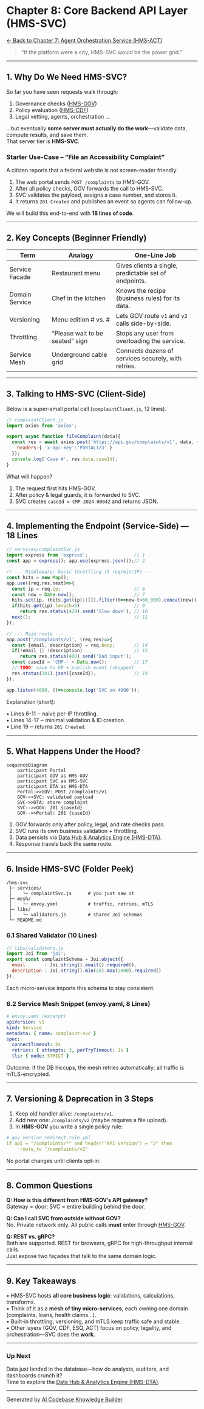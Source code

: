# Chapter 8: Core Backend API Layer (HMS-SVC)

[← Back to Chapter&nbsp;7: Agent Orchestration Service (HMS-ACT)](07_agent_orchestration_service__hms_act__.md)

> “If the platform were a city, HMS-SVC would be the power grid.”

---

## 1. Why Do We Need HMS-SVC?

So far you have seen requests walk through:

1. Governance checks ([HMS-GOV](01_governance_layer__hms_gov__.md))  
2. Policy evaluation ([HMS-CDF](02_policy_codification_engine__hms_cdf__.md))  
3. Legal vetting, agents, orchestration …  

…but eventually **some server must actually do the work**—validate data, compute results, and save them.  
That server tier is **HMS-SVC**.

### Starter Use-Case – “File an Accessibility Complaint”

A citizen reports that a federal website is not screen-reader friendly:

1. The web portal sends `POST /complaints` to HMS-GOV.  
2. After all policy checks, GOV forwards the call to HMS-SVC.  
3. SVC validates the payload, assigns a case number, and stores it.  
4. It returns `201 Created` and publishes an event so agents can follow-up.

We will build this end-to-end with **18 lines of code**.

---

## 2. Key Concepts (Beginner Friendly)

| Term           | Analogy                           | One-Line Job                                          |
|----------------|-----------------------------------|-------------------------------------------------------|
| Service Facade | Restaurant menu                   | Gives clients a single, predictable set of endpoints. |
| Domain Service | Chef in the kitchen               | Knows the recipe (business rules) for its data.       |
| Versioning     | Menu edition # vs. #              | Lets GOV route `v1` and `v2` calls side-by-side.      |
| Throttling     | “Please wait to be seated” sign   | Stops any user from overloading the service.          |
| Service Mesh   | Underground cable grid            | Connects dozens of services securely, with retries.   |

---

## 3. Talking to HMS-SVC (Client-Side)

Below is a super-small portal call (`complaintClient.js`, 12 lines).

```js
// complaintClient.js
import axios from 'axios';

export async function fileComplaint(data){
  const res = await axios.post('https://api.gov/complaints/v1', data, {
    headers:{ 'x-api-key':'PORTAL123' }
  });
  console.log('Case #', res.data.caseId);
}
```

What will happen?

1. The request first hits HMS-GOV.  
2. After policy & legal guards, it is forwarded to SVC.  
3. SVC creates `caseId = CMP-2024-00042` and returns JSON.

---

## 4. Implementing the Endpoint (Service-Side) — 18 Lines

```js
// services/complaintSvc.js
import express from 'express';                 // 1
const app = express(); app.use(express.json());// 2

// --- Middleware: basic throttling (5 req/min/IP) ---
const hits = new Map();
app.use((req,res,next)=>{
  const ip = req.ip;                           // 6
  const now = Date.now();                      // 7
  hits.set(ip, (hits.get(ip)||[]).filter(t=>now-t<60_000).concat(now));
  if(hits.get(ip).length>5)                    // 9
     return res.status(429).send('Slow down'); // 10
  next();                                      // 11
});

// --- Main route ---
app.post('/complaints/v1', (req,res)=>{
  const {email, description} = req.body;       // 14
  if(!email || !description)                   // 15
     return res.status(400).send('Bad input');
  const caseId = 'CMP-' + Date.now();          // 17
  // TODO: save to DB + publish event (skipped)
  res.status(201).json({caseId});              // 19
});

app.listen(4000, ()=>console.log('SVC on 4000'));
```

Explanation (short):

• Lines 6-11 ‒ naive per-IP throttling.  
• Lines 14-17 ‒ minimal validation & ID creation.  
• Line 19 ‒ returns `201 Created`.

---

## 5. What Happens Under the Hood?

```mermaid
sequenceDiagram
    participant Portal
    participant GOV as HMS-GOV
    participant SVC as HMS-SVC
    participant DTA as HMS-DTA
    Portal->>GOV: POST /complaints/v1
    GOV->>SVC: validated payload
    SVC->>DTA: store complaint
    SVC-->>GOV: 201 {caseId}
    GOV-->>Portal: 201 {caseId}
```

1. GOV forwards only after policy, legal, and rate checks pass.  
2. SVC runs its own business validation + throttling.  
3. Data persists via [Data Hub & Analytics Engine (HMS-DTA)](09_data_hub___analytics_engine__hms_dta__.md).  
4. Response travels back the same route.

---

## 6. Inside HMS-SVC (Folder Peek)

```
/hms-svc
 ├─ services/
 │    └─ complaintSvc.js      # you just saw it
 ├─ mesh/
 │    └─ envoy.yaml           # traffic, retries, mTLS
 ├─ libs/
 │    └─ validators.js        # shared Joi schemas
 └─ README.md
```

### 6.1 Shared Validator (10 Lines)

```js
// libs/validators.js
import Joi from 'joi';
export const complaintSchema = Joi.object({
  email       : Joi.string().email().required(),
  description : Joi.string().min(20).max(2000).required()
});
```

Each micro-service imports this schema to stay consistent.

### 6.2 Service Mesh Snippet (envoy.yaml, 8 Lines)

```yaml
# envoy.yaml (excerpt)
apiVersion: v1
kind: Service
metadata: { name: complaint-svc }
spec:
  connectTimeout: 2s
  retries: { attempts: 3, perTryTimeout: 1s }
  tls: { mode: STRICT }
```

Outcome: if the DB hiccups, the mesh retries automatically; all traffic is mTLS-encrypted.

---

## 7. Versioning & Deprecation in 3 Steps

1. Keep old handler alive: `/complaints/v1`.  
2. Add new one: `/complaints/v2` (maybe requires a file upload).  
3. In **HMS-GOV** you write a single policy rule:

```yaml
# gov_version_redirect.rule.yml
if api = "/complaints/*" and header("API-Version") = "2" then
     route_to "/complaints/v2"
```

No portal changes until clients opt-in.

---

## 8. Common Questions

**Q: How is this different from HMS-GOV’s API gateway?**  
Gateway = door; SVC = entire building behind the door.

**Q: Can I call SVC from outside without GOV?**  
No. Private network only. All public calls **must** enter through [HMS-GOV](01_governance_layer__hms_gov__.md).

**Q: REST vs. gRPC?**  
Both are supported. REST for browsers, gRPC for high-throughput internal calls.  
Just expose two façades that talk to the same domain logic.

---

## 9. Key Takeaways

• HMS-SVC hosts **all core business logic**: validations, calculations, transforms.  
• Think of it as a **mesh of tiny micro-services**, each owning one domain (complaints, loans, health claims…).  
• Built-in throttling, versioning, and mTLS keep traffic safe and stable.  
• Other layers (GOV, CDF, ESQ, ACT) focus on policy, legality, and orchestration—SVC does the **work**.

---

### Up Next

Data just landed in the database—how do analysts, auditors, and dashboards crunch it?  
Time to explore the [Data Hub & Analytics Engine (HMS-DTA)](09_data_hub___analytics_engine__hms_dta__.md).

---

Generated by [AI Codebase Knowledge Builder](https://github.com/The-Pocket/Tutorial-Codebase-Knowledge)